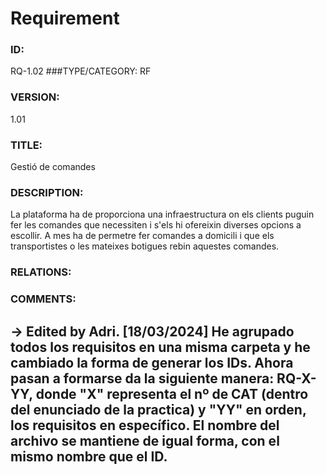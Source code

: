 # Requirement

### ID:
RQ-1.02
###TYPE/CATEGORY:
RF
### VERSION:
1.01
### TITLE:
Gestió de comandes
### DESCRIPTION:
La plataforma ha de proporciona una infraestructura on els clients puguin fer les comandes que necessiten i s'els hi ofereixin diverses opcions a escollir. A mes ha de permetre fer comandes a domicili i que els transportistes o les mateixes botigues rebin aquestes comandes. 
### RELATIONS:

### COMMENTS:
&rarr; Edited by Adri. [18/03/2024] He agrupado todos los requisitos en una misma carpeta y he cambiado la forma de generar los IDs. Ahora pasan a formarse da la siguiente manera: RQ-X-YY, donde "X" representa el nº de CAT (dentro del enunciado de la practica) y "YY" en orden, los requisitos en específico. El nombre del archivo se mantiene de igual forma, con el mismo nombre que el ID. 
---
